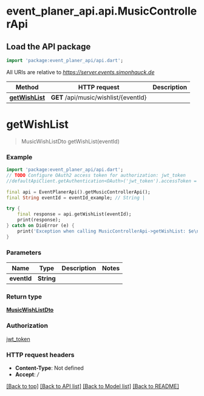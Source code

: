 # event_planer_api.api.MusicControllerApi

## Load the API package
```dart
import 'package:event_planer_api/api.dart';
```

All URIs are relative to *https://server.events.simonhauck.de*

Method | HTTP request | Description
------------- | ------------- | -------------
[**getWishList**](MusicControllerApi.md#getwishlist) | **GET** /api/music/wishlist/{eventId} | 


# **getWishList**
> MusicWishListDto getWishList(eventId)



### Example
```dart
import 'package:event_planer_api/api.dart';
// TODO Configure OAuth2 access token for authorization: jwt_token
//defaultApiClient.getAuthentication<OAuth>('jwt_token').accessToken = 'YOUR_ACCESS_TOKEN';

final api = EventPlanerApi().getMusicControllerApi();
final String eventId = eventId_example; // String | 

try {
    final response = api.getWishList(eventId);
    print(response);
} catch on DioError (e) {
    print('Exception when calling MusicControllerApi->getWishList: $e\n');
}
```

### Parameters

Name | Type | Description  | Notes
------------- | ------------- | ------------- | -------------
 **eventId** | **String**|  | 

### Return type

[**MusicWishListDto**](MusicWishListDto.md)

### Authorization

[jwt_token](../README.md#jwt_token)

### HTTP request headers

 - **Content-Type**: Not defined
 - **Accept**: */*

[[Back to top]](#) [[Back to API list]](../README.md#documentation-for-api-endpoints) [[Back to Model list]](../README.md#documentation-for-models) [[Back to README]](../README.md)

